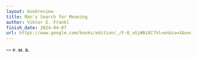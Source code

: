 ```yaml
---
layout: bookreview
title: Man's Search for Meaning
author: Viktor E. Frankl
finish_date: 2024-04-07
url: https://www.google.com/books/edition/_/F-Q_xGjWBi8C?hl=en&sa=X&ved=2ahUKEwjbxKbXq7CDAxVLhIkEHZEoCFAQre8FegUIAxDXAQ
---
```





— ᴘ. ᴍ. ʙ.